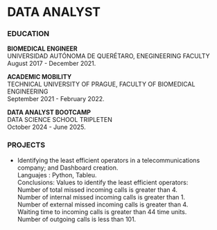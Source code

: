 # DATA ANALYST

### EDUCATION 

**BIOMEDICAL ENGINEER** \
UNIVERSIDAD AUTÓNOMA DE QUERÉTARO, ENEGINEERING FACULTY\
August 2017 - December 2021.
 
**ACADEMIC MOBILITY**\
TECHNICAL UNIVERSITY OF PRAGUE, FACULTY OF BIOMEDICAL ENGINEERING\
September 2021 - February 2022.

**DATA ANALYST BOOTCAMP** \
DATA SCIENCE SCHOOL TRIPLETEN\
October 2024 - June 2025.

### PROJECTS

* Identifying the least efficient operators in a telecommunications company; and Dashboard creation.\
Languajes : Python, Tableu.\
Conclusions: Values to identify the least efficient operators:\
Number of total missed incoming calls is greater than 4.\
Number of internal missed incoming calls is greater than 1.\
Number of external missed incoming calls is greater than 4.\
Waiting time to incoming calls is greater than 44 time units.\
Number of outgoing calls is less than 101.


